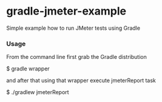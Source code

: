 # gradle-jmeter-example
Simple example how to run JMeter tests using Gradle


### Usage

From the command line first grab the Gradle distribution

$ gradle wrapper

and after that using that wrapper execute jmeterReport task

$ ./gradlew jmeterReport

